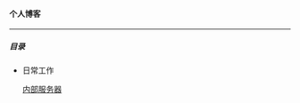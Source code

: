 #### 个人博客

------

##### 目录

- 日常工作

   [内部服务器](https://github.com/jackwanger/blog/blob/master/%E5%86%85%E9%83%A8%E6%9C%8D%E5%8A%A1%E5%99%A8.md)